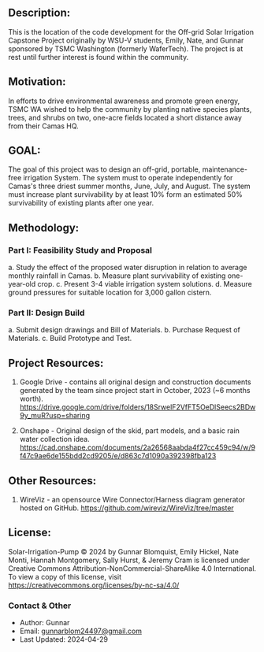 ## Description:

This is the location of the code development for the Off-grid Solar Irrigation Capstone Project originally by WSU-V students, Emily, Nate, and Gunnar sponsored by TSMC Washington (formerly WaferTech). The project is at rest until further interest is found within the community. 

## Motivation:

In efforts to drive environmental awareness and promote green energy, TSMC WA wished to help the community by planting native species plants, trees, and shrubs on two, one-acre fields located a short distance away from their Camas HQ. 

## GOAL:
The goal of this project was to design an off-grid, portable, maintenance-free irrigation System. The system must to operate independently for Camas's three driest summer months, June, July, and August. The system must increase plant survivability by at least 10% form an estimated 50% survivability of existing plants after one year. 

## Methodology:

### Part I: Feasibility Study and Proposal
  a. Study the effect of the proposed water disruption in relation to average monthly rainfall in Camas.
  b. Measure plant survivability of existing one-year-old crop.
  c. Present 3-4 viable irrigation system solutions.
  d. Measure ground pressures for suitable location for 3,000 gallon cistern.

### Part II: Design Build
  a. Submit design drawings and Bill of Materials.
  b. Purchase Request of Materials.
  c. Build Prototype and Test.

## Project Resources:
1. Google Drive - contains all original design and construction documents generated by the team since project start in October, 2023 (~6 months worth). 
	https://drive.google.com/drive/folders/18SrwelF2VfFT5OeDlSeecs2BDw9y_muR?usp=sharing

3. Onshape - Original design of the skid, part models, and a basic rain water collection idea. 
	https://cad.onshape.com/documents/2a26568aabda4f27cc459c94/w/9f47c9ae6de155bdd2cd9205/e/d863c7d1090a392398fba123

## Other Resources:
1. WireViz - an opensource Wire Connector/Harness diagram generator hosted on GitHub. 
	 https://github.com/wireviz/WireViz/tree/master


## License:
Solar-Irrigation-Pump © 2024 by Gunnar Blomquist, Emily Hickel, Nate Monti, Hannah Montgomery, Sally Hurst, & Jeremy Cram is licensed under Creative Commons Attribution-NonCommercial-ShareAlike 4.0 International. To view a copy of this license, visit https://creativecommons.org/licenses/by-nc-sa/4.0/

### Contact & Other
* Author: Gunnar
* Email: gunnarblom24497@gmail.com
* Last Updated: 2024-04-29